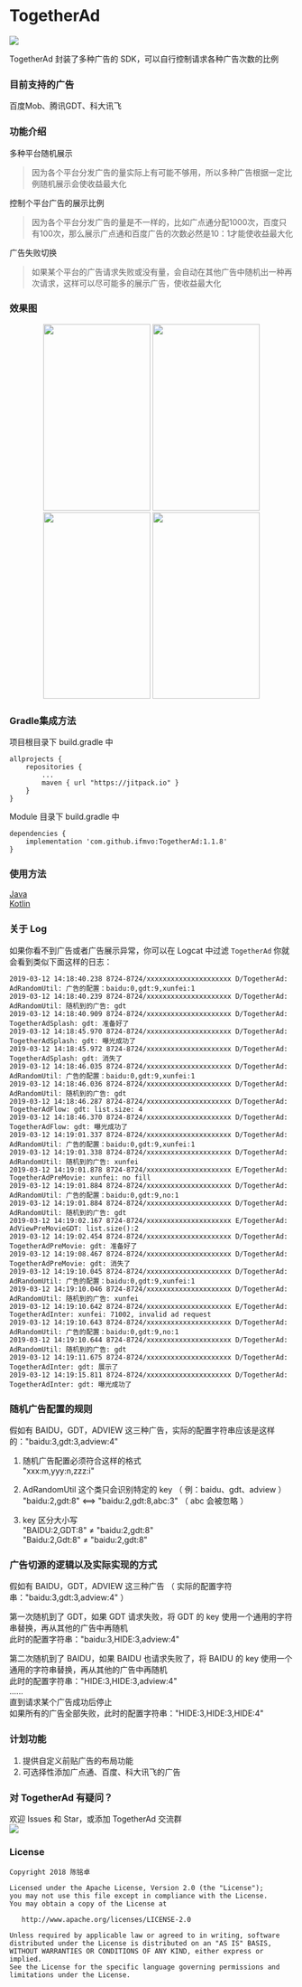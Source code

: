 # TogetherAd 
[![](https://img.shields.io/badge/%E4%BD%9C%E8%80%85-%E9%99%88%E9%93%AD%E5%8D%93-yellowgreen.svg?style=popout-square&logo=appveyor)](https://blog.csdn.net/ifmvo)

TogetherAd 封装了多种广告的 SDK，可以自行控制请求各种广告次数的比例

### 目前支持的广告
百度Mob、腾讯GDT、科大讯飞

### 功能介绍

多种平台随机展示
> 因为各个平台分发广告的量实际上有可能不够用，所以多种广告根据一定比例随机展示会使收益最大化

控制个平台广告的展示比例
> 因为各个平台分发广告的量是不一样的，比如广点通分配1000次，百度只有100次，那么展示广点通和百度广告的次数必然是10：1才能使收益最大化

广告失败切换
> 如果某个平台的广告请求失败或没有量，会自动在其他广告中随机出一种再次请求，这样可以尽可能多的展示广告，使收益最大化

### 效果图
<div align="center">
<img src="/img/img_splash.jpeg" height="330" width="190" >
<img src="/img/img_flow.jpeg" height="330" width="190" >
<img src="/img/img_premovie.jpeg" height="330" width="190" >
<img src="/img/img_inter.jpeg" height="330" width="190" >
</div>

### Gradle集成方法
项目根目录下 build.gradle 中
```
allprojects {
    repositories {
        ...
        maven { url "https://jitpack.io" }
    }
}
```

Module 目录下 build.gradle 中
```
dependencies {
    implementation 'com.github.ifmvo:TogetherAd:1.1.8'
}
```
### 使用方法
[Java](doc/java.md)  
[Kotlin](doc/kotlin.md)

### 关于 Log
如果你看不到广告或者广告展示异常，你可以在 Logcat 中过滤 ``TogetherAd`` 你就会看到类似下面这样的日志：
```
2019-03-12 14:18:40.238 8724-8724/xxxxxxxxxxxxxxxxxxxxx D/TogetherAd: AdRandomUtil: 广告的配置：baidu:0,gdt:9,xunfei:1
2019-03-12 14:18:40.239 8724-8724/xxxxxxxxxxxxxxxxxxxxx D/TogetherAd: AdRandomUtil: 随机到的广告: gdt
2019-03-12 14:18:40.909 8724-8724/xxxxxxxxxxxxxxxxxxxxx D/TogetherAd: TogetherAdSplash: gdt: 准备好了
2019-03-12 14:18:45.970 8724-8724/xxxxxxxxxxxxxxxxxxxxx D/TogetherAd: TogetherAdSplash: gdt: 曝光成功了
2019-03-12 14:18:45.972 8724-8724/xxxxxxxxxxxxxxxxxxxxx D/TogetherAd: TogetherAdSplash: gdt: 消失了
2019-03-12 14:18:46.035 8724-8724/xxxxxxxxxxxxxxxxxxxxx D/TogetherAd: AdRandomUtil: 广告的配置：baidu:0,gdt:9,xunfei:1
2019-03-12 14:18:46.036 8724-8724/xxxxxxxxxxxxxxxxxxxxx D/TogetherAd: AdRandomUtil: 随机到的广告: gdt
2019-03-12 14:18:46.287 8724-8724/xxxxxxxxxxxxxxxxxxxxx D/TogetherAd: TogetherAdFlow: gdt: list.size: 4
2019-03-12 14:18:46.370 8724-8724/xxxxxxxxxxxxxxxxxxxxx D/TogetherAd: TogetherAdFlow: gdt: 曝光成功了
2019-03-12 14:19:01.337 8724-8724/xxxxxxxxxxxxxxxxxxxxx D/TogetherAd: AdRandomUtil: 广告的配置：baidu:0,gdt:9,xunfei:1
2019-03-12 14:19:01.338 8724-8724/xxxxxxxxxxxxxxxxxxxxx D/TogetherAd: AdRandomUtil: 随机到的广告: xunfei
2019-03-12 14:19:01.878 8724-8724/xxxxxxxxxxxxxxxxxxxxx E/TogetherAd: TogetherAdPreMovie: xunfei: no fill
2019-03-12 14:19:01.884 8724-8724/xxxxxxxxxxxxxxxxxxxxx D/TogetherAd: AdRandomUtil: 广告的配置：baidu:0,gdt:9,no:1
2019-03-12 14:19:01.884 8724-8724/xxxxxxxxxxxxxxxxxxxxx D/TogetherAd: AdRandomUtil: 随机到的广告: gdt
2019-03-12 14:19:02.167 8724-8724/xxxxxxxxxxxxxxxxxxxxx E/TogetherAd: AdViewPreMovieGDT: list.size():2
2019-03-12 14:19:02.454 8724-8724/xxxxxxxxxxxxxxxxxxxxx D/TogetherAd: TogetherAdPreMovie: gdt: 准备好了
2019-03-12 14:19:08.467 8724-8724/xxxxxxxxxxxxxxxxxxxxx D/TogetherAd: TogetherAdPreMovie: gdt: 消失了
2019-03-12 14:19:10.045 8724-8724/xxxxxxxxxxxxxxxxxxxxx D/TogetherAd: AdRandomUtil: 广告的配置：baidu:0,gdt:9,xunfei:1
2019-03-12 14:19:10.046 8724-8724/xxxxxxxxxxxxxxxxxxxxx D/TogetherAd: AdRandomUtil: 随机到的广告: xunfei
2019-03-12 14:19:10.642 8724-8724/xxxxxxxxxxxxxxxxxxxxx E/TogetherAd: TogetherAdInter: xunfei: 71002, invalid ad request
2019-03-12 14:19:10.643 8724-8724/xxxxxxxxxxxxxxxxxxxxx D/TogetherAd: AdRandomUtil: 广告的配置：baidu:0,gdt:9,no:1
2019-03-12 14:19:10.644 8724-8724/xxxxxxxxxxxxxxxxxxxxx D/TogetherAd: AdRandomUtil: 随机到的广告: gdt
2019-03-12 14:19:11.675 8724-8724/xxxxxxxxxxxxxxxxxxxxx D/TogetherAd: TogetherAdInter: gdt: 展示了
2019-03-12 14:19:15.811 8724-8724/xxxxxxxxxxxxxxxxxxxxx D/TogetherAd: TogetherAdInter: gdt: 曝光成功了
```

### 随机广告配置的规则
假如有 BAIDU，GDT，ADVIEW 这三种广告，实际的配置字符串应该是这样的："baidu:3,gdt:3,adview:4"   

1. 随机广告配置必须符合这样的格式  
"xxx:m,yyy:n,zzz:i"

2. AdRandomUtil 这个类只会识别特定的 key （ 例：baidu、gdt、adview ）  
"baidu:2,gdt:8" <==>  "baidu:2,gdt:8,abc:3" （  abc 会被忽略 ）  

3. key 区分大小写  
"BAIDU:2,GDT:8"  ≠  "baidu:2,gdt:8"  
"Baidu:2,Gdt:8"  ≠  "baidu:2,gdt:8"  

### 广告切源的逻辑以及实际实现的方式
假如有 BAIDU，GDT，ADVIEW 这三种广告 （ 实际的配置字符串："baidu:3,gdt:3,adview:4" ）   

第一次随机到了 GDT，如果 GDT 请求失败，将 GDT 的 key 使用一个通用的字符串替换，再从其他的广告中再随机   
此时的配置字符串："baidu:3,HIDE:3,adview:4"  

第二次随机到了 BAIDU，如果 BAIDU 也请求失败了，将 BAIDU 的 key 使用一个通用的字符串替换，再从其他的广告中再随机    
此时的配置字符串："HIDE:3,HIDE:3,adview:4"  
......  
直到请求某个广告成功后停止   
如果所有的广告全部失败，此时的配置字符串："HIDE:3,HIDE:3,HIDE:4"  

### 计划功能
1. 提供自定义前贴广告的布局功能
2. 可选择性添加广点通、百度、科大讯飞的广告

### 对 TogetherAd 有疑问？
欢迎 Issues 和 Star，或添加 TogetherAd 交流群  
<img src="doc/img/TogetherAd-QQ.png" >

### License
```
Copyright 2018 陈铭卓

Licensed under the Apache License, Version 2.0 (the "License");
you may not use this file except in compliance with the License.
You may obtain a copy of the License at

   http://www.apache.org/licenses/LICENSE-2.0

Unless required by applicable law or agreed to in writing, software
distributed under the License is distributed on an "AS IS" BASIS,
WITHOUT WARRANTIES OR CONDITIONS OF ANY KIND, either express or implied.
See the License for the specific language governing permissions and
limitations under the License.
```
